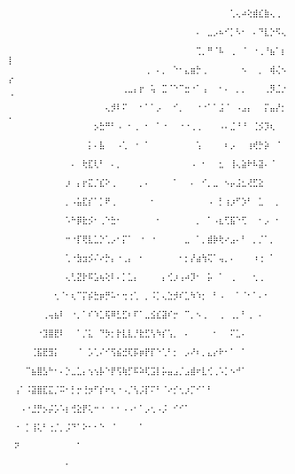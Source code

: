 ⠀⠀⠀⠀⠀⠀⠀⠀⠀⠀⠀⠀⠀⠀⠀⠀⠀⠀⠀⠀⠀⠀⠀⠀⠀⠀⠀⠀⠀⠀⠀⠀⠀⠀⠀⠀⠀⠀⠀⢁⢄⠴⢕⣾⣎⣷⢄⢀⠀⠀
⠀⠀⠀⠀⠀⠀⠀⠀⠀⠀⠀⠀⠀⠀⠀⠀⠀⠀⠀⠀⠀⠀⠀⠀⠀⠀⠀⠀⠀⠀⠀⠀⠀⠄⠀⣀⡠⠦⠊⡁⠣⠂⠀⠄⠙⣇⡑⠫⢄⠀
⠀⠀⠀⠀⠀⠀⠀⠀⠀⠀⠀⠀⠀⠀⠀⠀⠀⠀⠀⠀⠀⠀⠀⠀⠀⠀⠀⠀⠀⠀⠀⠀⠀⢉⡀⠛⠈⠧⠀⢀⠀⠈⠀⠐⢀⠘⣦⠁⡆⡇
⠀⠀⠀⠀⠀⠀⠀⠀⠀⠀⠀⠀⠀⠀⠀⠀⠀⠀⠀⠀⠀⠀⠀⠀⢀⠀⠄⡀⠀⠑⠂⣄⣶⡓⢀⠀⠀⠀⠀⠀⠀⠢⠀⠀⡀⠀⢾⢌⠢⡔
⠀⠀⠀⠀⠀⠀⠀⠀⠀⠀⠀⠀⠀⠀⠀⠀⠀⠀⠀⠀⢀⣀⡄⡖⠀⢥⠀⣉⠈⠑⠉⣒⠐⠁⢠⠀⠀⠂⠄⠀⡀⡀⠀⠀⠀⢀⡻⣈⡐⠈
⠀⠀⠀⠀⠀⠀⠀⠀⠀⠀⠀⠀⠀⠀⠀⠀⠀⢄⡺⠇⠍⠀⠀⠂⠁⠁⡠⠀⠀⠊⡀⠀⠀⠐⠐⠁⠁⣨⠈⠀⠠⣠⡄⠀⠀⡍⣤⡜⡂⠄
⠀⠀⠀⠀⠀⠀⠀⠀⠀⠀⠀⠀⠀⠀⠀⡢⣓⠛⠃⠠⠀⠂⢀⠀⠂⠀⠁⠐⠀⠀⠐⠐⢀⢀⠀⠀⠀⠠⠄⣈⠘⠘⠀⢈⡪⡹⢆⠀⠀⠀
⠀⠀⠀⠀⠀⠀⠀⠀⠀⠀⠀⠀⠀⠀⡅⠄⣧⠀⠀⠠⢁⠀⠐⠀⠁⠀⠀⠀⠀⠀⠀⠀⠀⢡⠀⠀⠀⠀⠆⡠⠀⠀⢰⢞⡓⡵⠀⠈⠀⠀
⠀⠀⠀⠀⠀⠀⠀⠀⠀⠀⠀⠄⠀⢗⣏⢇⠃⠀⠄⡀⠀⠀⠀⠀⠀⠀⠀⠀⠀⠀⠀⠀⠠⠀⠂⠀⠀⣂⠀⢸⢄⣵⠗⠧⣽⠄⠈⠀⠀⠀
⠀⠀⠀⠀⠀⠀⠀⠀⠀⠀⡰⠀⡄⡖⣍⡈⣎⠕⢀⠀⠀⠀⠀⡀⠄⠀⠀⠀⠀⠁⠀⠀⠄⠀⠊⡀⣀⠀⠢⡤⣨⣂⢜⣋⣕⠀⠀⠀⠀⠀
⠀⠀⠀⠀⠀⠀⠀⠀⠀⠀⡀⠠⣥⣏⡎⠁⡁⠟⢀⠀⠀⠀⠀⠀⠀⠂⠀⠀⠀⠀⠀⠀⠀⠀⠀⠠⠀⡃⢰⡰⠋⡱⠃⠀⣁⠀⠀⡀⠀⠀
⠀⠀⠀⠀⠀⠀⠀⠀⠀⠀⠡⠓⡿⣗⡪⠂⢀⠑⣓⠂⠀⠀⠀⠀⠀⠀⠂⠀⠀⠀⠀⠀⠀⡀⠀⠁⠠⣆⢋⣯⠑⢋⠀⠀⠂⡠⠀⠂⠀⠀
⠀⠀⠀⠀⠀⠀⠀⠀⠀⠀⠒⠐⡏⢟⣇⣁⡑⢁⡠⠂⡍⠁⠀⠐⠀⠐⠀⠀⠀⠀⠀⣀⠀⠁⡀⣾⡷⢗⠔⣠⠄⠃⠀⡀⡈⠁⡀⠀⠀⠀
⠀⠀⠀⠀⠀⠀⠀⠀⠀⠀⢁⠐⣳⣲⡪⠌⠔⡓⡄⠐⢀⡄⠀⠂⠀⠀⠀⠀⠀⠀⠂⡂⡜⣴⢳⢍⠁⢤⡀⠄⠀⠀⠀⠰⢐⠀⠁⠀⠀⠀
⠀⠀⠀⠀⠀⠀⠀⠀⠀⠀⢄⢃⣝⡗⠯⣡⢦⢕⠇⠄⡁⣁⡄⠀⠀⠀⠀⡄⢊⡰⢠⠴⡹⠂⠀⡥⠀⠁⠀⢀⠀⠀⠀⢂⢀⠀⠀⠀⠀⠀
⠀⠀⠀⠀⠀⠀⠀⠀⢂⠈⠂⢆⠉⡍⡮⣓⡶⡛⠥⠂⢒⢐⢁⠀⡀⠨⡁⢄⣑⡺⠎⣁⠳⠱⡂⠀⠃⠠⠀⠀⠁⠈⠂⠁⠄⠂⠀⠀⠀⠀
⠀⠀⠀⠀⠀⠀⢀⢤⣦⠇⠀⠐⡀⠁⠎⠱⣁⢯⠿⣃⣋⠆⠏⠁⣀⣪⣎⣽⠎⡒⠀⠉⡀⠢⢀⠀⠀⢀⠀⢀⡀⠃⢀⠀⠄⠀⠀⠀⠀⠀
⠀⠀⠀⠀⠀⠐⣹⣿⣟⠇⠀⠀⠁⡈⣅⠀⠙⡳⡂⡗⣇⣇⡘⣗⣋⢣⠳⡎⢡⡀⠀⠄⠀⠀⠀⠀⠂⠀⠀⠍⣁⠄⠀⠀⠀⠀⠀⠀⠀⠀
⠀⠀⠀⠀⢈⣯⣟⣻⡅⠀⠀⠀⠈⠀⡡⢁⠌⠊⢫⣮⣚⢏⡯⡶⡟⡏⠑⢁⠃⡂⠀⡠⠜⠆⡀⣄⡔⠗⠂⠁⠀⠁⠀⠀⠀⠀⠀⠀⠀⠀
⠀⠀⠀⠉⣦⣿⣣⠓⠂⠄⡑⣀⣁⡄⢢⢢⡧⠑⡟⢫⢷⡋⠯⠵⢏⣩⡇⡥⣤⣠⡈⣠⣾⠖⣇⢊⢀⠡⡁⠢⠚⠁⠀⠀⠀⠀⠀⠀⠀⠀
⠀⢠⠁⠨⣽⣿⣏⣍⡈⠭⠂⡃⡒⢘⡲⠋⡎⠖⢆⠐⠠⡈⢣⡨⡏⠍⠃⠈⠔⡊⢂⡰⡉⠊⠁⠃⠀⠀⠀⠀⠀⠀⠀⠀⠀⠀⠀⠀⠀⠀
⠀⠀⠠⠐⣘⡛⡢⡬⡡⠡⡆⢚⣕⡟⢅⠒⠐⠀⠂⠂⠠⠠⠂⠁⡠⢂⠠⡨⠀⠊⠊⠁⠀⠀⠀⠀⠀⠀⠀⠀⠀⠀⠀⠀⠀⠀⠀⠀⠀⠀
⠀⠐⠀⡁⢸⢅⠃⢐⡈⡀⡨⠙⠁⠕⠂⠂⠑⠀⠈⠀⠀⠀⠀⠁⠀⠀⠀⠀⠀⠀⠀⠀⠀⠀⠀⠀⠀⠀⠀⠀⠀⠀⠀⠀⠀⠀⠀⠀⠀⠀
⠀⠝⠀⠀⠀⠀⠀⠀⠀⠀⠀⠀⠁⠀⠀⠀⠀⠀⠀⠀⠀⠀⠀⠀⠀⠀⠀⠀⠀⠀⠀⠀⠀⠀⠀⠀⠀⠀⠀⠀⠀⠀⠀⠀⠀⠀⠀⠀⠀⠀
⠀⠀⠀⠀⠀⠀⠀⠀⠀⠀⠂⠀⠀⠀⠀⠀⠀⠀⠀⠀⠀⠀⠀⠀⠀⠀⠀⠀⠀⠀⠀⠀⠀⠀⠀⠀⠀⠀⠀⠀⠀⠀⠀⠀⠀⠀⠀⠀⠀⠀
